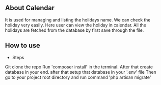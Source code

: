 ## About Calendar

It is used for managing and listing the holidays name. We can check the holiday very easily. Here user can view the holiday in calendar. All the holidays are fetched from the database by first save through the file.

## How to use

* Steps

 Git clone the repo
 Run 'composer install' in the terminal.
 After that create database in your end.
 after that setup that database in your '.env' file
 Then go to your project root directory and run command 'php artisan migrate'
